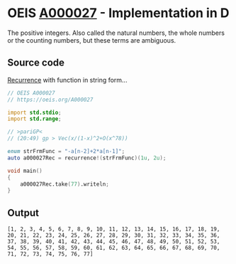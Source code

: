 # OEIS [A000027](https://oeis.org/A000027) - Implementation in D

The positive integers. Also called the natural numbers, the whole numbers or the counting numbers, but these terms are ambiguous.

## Source code

[Recurrence](https://dlang.org/library/std/range/recurrence.html) with function in string form...

```d
// OEIS A000027
// https://oeis.org/A000027

import std.stdio;
import std.range;

// >pariGP<
// (20:49) gp > Vec(x/(1-x)^2+O(x^78))

enum strFrmFunc = "-a[n-2]+2*a[n-1]";
auto a000027Rec = recurrence!(strFrmFunc)(1u, 2u);

void main()
{
	a000027Rec.take(77).writeln;
}
```


## Output

```text
[1, 2, 3, 4, 5, 6, 7, 8, 9, 10, 11, 12, 13, 14, 15, 16, 17, 18, 19, 20, 21, 22, 23, 24, 25, 26, 27, 28, 29, 30, 31, 32, 33, 34, 35, 36, 37, 38, 39, 40, 41, 42, 43, 44, 45, 46, 47, 48, 49, 50, 51, 52, 53, 54, 55, 56, 57, 58, 59, 60, 61, 62, 63, 64, 65, 66, 67, 68, 69, 70, 71, 72, 73, 74, 75, 76, 77]
```
